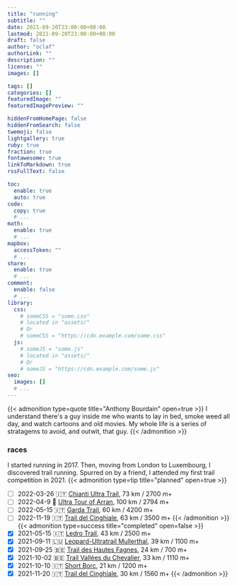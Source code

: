 ```yaml
---
title: "running"
subtitle: ""
date: 2021-09-20T23:00:00+08:00
lastmod: 2021-09-20T23:00:00+08:00
draft: false
author: "oclaf"
authorLink: ""
description: ""
license: ""
images: []

tags: []
categories: []
featuredImage: ""
featuredImagePreview: ""

hiddenFromHomePage: false
hiddenFromSearch: false
twemoji: false
lightgallery: true
ruby: true
fraction: true
fontawesome: true
linkToMarkdown: true
rssFullText: false

toc:
  enable: true
  auto: true
code:
  copy: true
  # ...
math:
  enable: true
  # ...
mapbox:
  accessToken: ""
  # ...
share:
  enable: true
  # ...
comment:
  enable: false
  # ...
library:
  css:
    # someCSS = "some.css"
    # located in "assets/"
    # Or
    # someCSS = "https://cdn.example.com/some.css"
  js:
    # someJS = "some.js"
    # located in "assets/"
    # Or
    # someJS = "https://cdn.example.com/some.js"
seo:
  images: []
  # ...
---
```


{{< admonition type=quote title="Anthony Bourdain" open=true >}}
I understand there's a guy inside me who wants to lay in bed, smoke weed all day, and watch cartoons and old movies. My whole life is a series of stratagems to avoid, and outwit, that guy.
{{< /admonition >}}


### races
I started running in 2017. Then, moving from London to Luxembourg, I discovered trail running. Spurred on by a friend, I attended my first trail competition in 2021.
{{< admonition type=tip title="planned" open=true >}}
- [ ] 2022-03-26 :it: <a href="https://www.chiantiultratrail.com/ultra-trail/">Chianti Ultra Trail</a>, 73 km / 2700 m+
- [ ] 2022-04-9 :scotland: <a href="https://ultratourofarran.co.uk/">Ultra Tour of Arran</a>, 100 km / 2794 m+
- [ ] 2022-05-15 :it: <a href="https://www.gardatrentinotrail.it/it-it/p/13/garda-trentino-trail">Garda Trail</a>, 60 km / 4200 m+
- [ ] 2022-11-19 :it: <a href="https://www.traildelcinghialerace.com/">Trail del Cinghiale</a>, 63 km / 3500 m+
{{< /admonition >}}
{{< admonition type=success title="completed" open=false >}}
- [x] 2021-05-15 :it: <a href="https://www.gardatrentinotrail.it/it-it/p/14">Ledro Trail</a>, 43 km / 2500 m+
- [x] 2021-09-11 :luxembourg: <a href="https://www.utml.lu/">Leopard-Ultratrail Mullerthal</a>, 39 km / 1100 m+
- [x] 2021-09-25 :belgium: <a href="https://www.traildeshautesfagnes.be/fr/">Trail des Hautes Fagnes</a>, 24 km / 700 m+
- [x] 2021-10-02 :belgium: <a href="https://www.mldtvdc.com/">Trail Vallées du Chevalier</a>, 33 km / 1110 m+
- [x] 2021-10-10 :it: <a href="https://borctrail.it/">Short Borc</a>, 21 km / 1200 m+
- [x] 2021-11-20 :it: <a href="https://www.traildelcinghialerace.com/">Trail del Cinghiale</a>, 30 km / 1560 m+
{{< /admonition >}}
